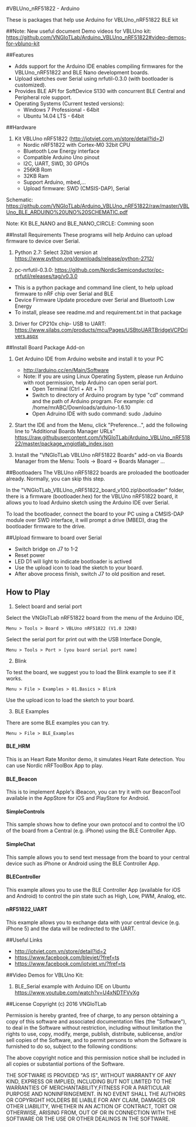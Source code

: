 #VBLUno_nRF51822 - Arduino

These is packages that help use Arduino for VBLUno_nRF51822 BLE kit

##Note: New useful document
Demo videos for VBLUno kit: 
https://github.com/VNGIoTLab/Arduino_VBLUno_nRF51822#video-demos-for-vbluno-kit

##Features

  * Adds support for the Arduino IDE enables compiling firmwares for the VBLUno_nRF51822 and BLE Nano development boards.
  * Upload sketches over Serial using nrfutil-0.3.0 (with bootloader is customized).
  * Provides BLE API for SoftDevice S130 with concurrent BLE Central and Peripheral role support.
  * Operating Systems (Current tested versions):
      + Windows 7 Professional - 64bit
      + Ubuntu 14.04 LTS - 64bit

##Hardware

1. Kit VBLUno nRF51822 (http://iotviet.com.vn/store/detail?id=2)
    * Nordic nRF51822 with Cortex-M0 32bit CPU
    * Bluetooth Low Energy interface
    * Compatible Arduino Uno pinout 
    * I2C, UART, SWD, 30 GPIOs
    * 256KB Rom
    * 32KB Ram
    * Support Arduino, mbed,...
    * Upload firmware: SWD (CMSIS-DAP), Serial

Schematic: https://github.com/VNGIoTLab/Arduino_VBLUno_nRF51822/raw/master/VBLUno_BLE_ARDUINO%20UNO%20SCHEMATIC.pdf

Note: Kit BLE_NANO and BLE_NANO_CIRCLE: Comming soon



##Install Requirements
   These programs will help Arduino can upload firmware to device over Serial.

1. Python 2.7: Select 32bit version at https://www.python.org/downloads/release/python-2712/

2. pc-nrfutil-0.3.0: https://github.com/NordicSemiconductor/pc-nrfutil/releases/tag/v0.3.0
  * This is a python package and command line client, to help upload firmware to nRF chip over Serial and BLE
  * Device Firmware Update procedure over Serial and Bluetooth Low Energy
  * To install, please see readme.md and requirement.txt in that package
3. Driver for CP210x chip- USB to UART: https://www.silabs.com/products/mcu/Pages/USBtoUARTBridgeVCPDrivers.aspx

##Install Board Package Add-on

1. Get Arduino IDE from Arduino website and install it to your PC
    * http://arduino.cc/en/Main/Software
    * Note: If you are using Linux Operating System, please run Arduino with root permission, help Arduino can open serial port.
       * Open Terminal (Ctrl + Alt + T)
       * Switch to directory of Arduino program by type "cd" command and the path of Arduino program. 
                         For example: cd /home/mrABC/Downloads/arduino-1.6.10
       * Open Adruino IDE with sudo command: sudo ./aduino

2. Start the IDE and from the Menu, click "Preference...", add the following line to "Additional Boards Manager URLs"
           https://raw.githubusercontent.com/VNGIoTLab/Arduino_VBLUno_nRF51822/master/package_vngiotlab_index.json

3. Install the "VNGIoTLab VBLUno nRF51822 Boards" add-on via Boards Manager from the Menu: Tools -> Board -> Boards Manager ...

##Bootloaders
The VBLUno nRF51822 boards are proloaded the bootloader already. Normally, you can skip this step. 

In the "VNGIoTLab_VBLUno_nRF51822_board_v100.zip\bootloader" folder, there is a firmware (bootloader.hex) for the VBLUno nRF51822 board, it allows you to load Arduino sketch using the Arduino IDE over Serial.

To load the bootloader, connect the board to your PC using a CMSIS-DAP module over SWD interface, it will prompt a drive (MBED), drag the bootloader firmware to the drive.

##Upload firmware to board over Serial
  * Switch bridge on J7 to 1-2
  * Reset power
  * LED D1 will light to indicate bootloader is actived
  * Use the upload icon to load the sketch to your board.
  * After above process finish, switch J7 to old position and reset.

## How to Play

1. Select board and serial port

  Select the VNGIoTLab nRF51822 board from the menu of the Arduino IDE,

    Menu > Tools > Board > VBLUno nRF51822 (V1.0 32KB)
    
  
  Select the serial port for print out with the USB Interface Dongle,
  
    Menu > Tools > Port > [you board serial port name]
  
2. Blink

  To test the board, we suggest you to load the Blink example to see if it works.

    Menu > File > Examples > 01.Basics > Blink

  Use the upload icon to load the sketch to your board.
  
3. BLE Examples

  There are some BLE examples you can try.
  
    Menu > File > BLE_Examples

  #### BLE_HRM
   
  This is an Heart Rate Monitor demo, it simulates Heart Rate detection. You can use Nordic nRFToolBox App to play.

  #### BLE_Beacon
    
  This is to implement Apple's iBeacon, you can try it with our BeaconTool available in the AppStore for iOS and PlayStore for Android.

  #### SimpleControls
  
  This sample shows how to define your own protocol and to control the I/O of the board from a Central (e.g. iPhone) using the BLE Controller App.
  
  #### SimpleChat
  
  This sample allows you to send text message from the board to your central device such as iPhone or Android using the BLE Controller App.
  
  #### BLEController

  This example allows you to use the BLE Controller App (available for iOS and Android) to control the pin state such as High, Low, PWM, Analog, etc.
  
  #### nRF51822_UART
  
  This example allows you to exchange data with your central device (e.g. iPhone 5) and the data will be redirected to the UART.


##Useful Links
- http://iotviet.com.vn/store/detail?id=2
- https://www.facebook.com/bleviet/?fref=ts
- https://www.facebook.com/iotviet.vn/?fref=ts

##Video Demos for VBLUno Kit:
1. BLE_Serial example with Arduino IDE on Ubuntu
https://www.youtube.com/watch?v=U4xNDTFVvXg

##License
Copyright (c) 2016 VNGIoTLab

Permission is hereby granted, free of charge, to any person obtaining a copy of this software and associated documentation files (the "Software"), to deal in the Software without restriction, including without limitation the rights to use, copy, modify, merge, publish, distribute, sublicense, and/or sell copies of the Software, and to permit persons to whom the Software is furnished to do so, subject to the following conditions:

The above copyright notice and this permission notice shall be included in all copies or substantial portions of the Software.

THE SOFTWARE IS PROVIDED "AS IS", WITHOUT WARRANTY OF ANY KIND, EXPRESS OR IMPLIED, INCLUDING BUT NOT LIMITED TO THE WARRANTIES OF MERCHANTABILITY,FITNESS FOR A PARTICULAR PURPOSE AND NONINFRINGEMENT. IN NO EVENT SHALL THE AUTHORS OR COPYRIGHT HOLDERS BE LIABLE FOR ANY CLAIM, DAMAGES OR OTHER LIABILITY, WHETHER IN AN ACTION OF CONTRACT, TORT OR OTHERWISE, ARISING FROM, OUT OF OR IN CONNECTION WITH THE SOFTWARE OR THE USE OR OTHER DEALINGS IN THE SOFTWARE.
